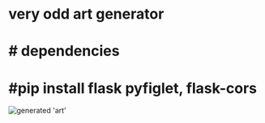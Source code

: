 # very odd art generator

# # dependencies
# #pip install flask pyfiglet, flask-cors

![generated 'art'](<images/Screenshot 2025-02-17 at 9.39.57 PM.png>)
